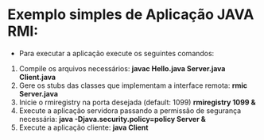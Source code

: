 # Exemplo simples de Aplicação JAVA RMI:

* Para executar a aplicação execute os seguintes comandos: 
1. Compile os arquivos necessários: 
	**javac Hello.java Server.java Client.java**
2. Gere os stubs das classes que implementam a interface remota: 
	**rmic Server.java**
4. Inicie o rmiregistry na porta desejada (default: 1099)
	**rmiregistry 1099 &**
3. Execute a aplicação servidora passando a permissão de segurança necessária: 
	**java -Djava.security.policy=policy Server &**
4. Execute a aplicação cliente:
	**java Client**

